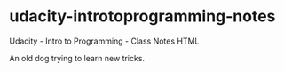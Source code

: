 # udacity-introtoprogramming-notes
Udacity - Intro to Programming - Class Notes HTML

An old dog trying to learn new tricks.
